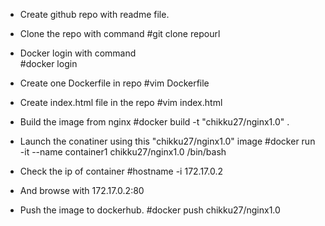 - Create github repo with readme file.

- Clone the repo with command
 #git clone repourl

- Docker login with command  
 #docker login
- Create one Dockerfile in repo
 #vim Dockerfile
 
- Create index.html file in the repo
 #vim index.html

- Build the image from nginx
 #docker build -t "chikku27/nginx1.0" .
 
- Launch the conatiner using this "chikku27/nginx1.0" image
 #docker run -it --name container1 chikku27/nginx1.0 /bin/bash
 
- Check the ip of container
 #hostname -i
 172.17.0.2
- And browse with
 172.17.0.2:80
 
- Push the image to dockerhub.
 #docker push chikku27/nginx1.0
